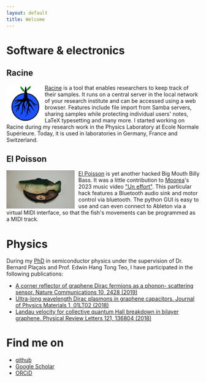 ```yaml
---
layout: default
title: Welcome
---
```


# Software & electronics

## Racine

<img src="assets/img/racine.svg" height="100" style="float:left;"/>
<p style="text-align:justify;">

<a href="https://hgrf.github.io/racine">Racine</a> is a tool that enables researchers to keep track of their samples. It runs on a central server in the local network of your research institute and can be accessed using a web browser. Features include file import from Samba servers, sharing samples while protecting individual users' notes, LaTeX typesetting and many more. I started working on Racine during my research work in the Physics Laboratory at Ecole Normale Supérieure. Today, it is used in laboratories in Germany, France and Switzerland.

</p><p style="clear:both;"></p>

## El Poisson

<img src="assets/img/el-poisson.png" height="100" style="float:left; padding-right:10px;"/>
<p style="text-align:justify;">

<a href="https://github.com/hgrf/el-poisson-billy">El Poisson</a> is yet another hacked Big Mouth Billy Bass. It was a little contribution to <a href="https://linktr.ee/mooreamusic">Moorea</a>'s 2023 music video <a href="https://www.youtube.com/watch?v=xZalNH8_v24">"Un effort"</a>. This particular hack features a Bluetooth audio sink and motor control via bluetooth. The python GUI is easy to use and can even connect to Ableton via a virtual MIDI interface, so that the fish's movements can be programmed as a MIDI track.

</p><p style="clear:both;"></p>

# Physics

During my [PhD](https://www.theses.fr/2019SORUS624/document) in semiconductor physics under the supervision of Dr. Bernard Plaçais and Prof. Edwin Hang Tong Teo,
I have participated in the following publications:

* [A corner reflector of graphene Dirac fermions as a phonon-
scattering sensor. Nature Communications 10, 2428 (2019)](https://www.nature.com/articles/s41467-019-10326-6.pdf)
* [Ultra-long wavelength Dirac plasmons in graphene capacitors. Journal of Physics Materials 1, 01LT02 (2018)](https://iopscience.iop.org/article/10.1088/2515-7639/aadd8c/pdf)
* [Landau velocity for collective quantum Hall
breakdown in bilayer graphene. Physical Review Letters 121, 136804 (2018)](https://journals.aps.org/prl/abstract/10.1103/PhysRevLett.121.136804)

# Find me on

* [github](http://www.github.com/hgrf)
* [Google Scholar](https://scholar.google.fr/citations?user=eTakjF4AAAAJ&hl=en)
* [ORCiD](https://orcid.org/0000-0002-2531-1775)

